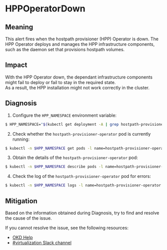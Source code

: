 <!-- Edited by Jiří Herrmann, 8 Nov 2022 -->

# HPPOperatorDown

## Meaning

This alert fires when the hostpath provisioner (HPP) Operator is down. 
The HPP Operator deploys and manages the HPP infrastructure components, such as the daemon set that provisions hostpath volumes.  


## Impact

With the HPP Operator down, the dependant infrastructure components might fail to deploy or fail to stay in the required state.  
As a result, the HPP installation might not work correctly in the cluster.

## Diagnosis

1. Configure the `HPP_NAMESPACE` environment variable:
```bash
$ HPP_NAMESPACE="$(kubectl get deployment -A | grep hostpath-provisioner-operator | awk '{print $1}')"
```

2. Check whether the `hostpath-provisioner-operator` pod is currently running:
```bash
$ kubectl -n $HPP_NAMESPACE get pods -l name=hostpath-provisioner-operator
```
 
3. Obtain the details of the `hostpath-provisioner-operator` pod:
```bash
$ kubectl -n $HPP_NAMESPACE describe pods -l name=hostpath-provisioner-operator
```

4. Check the log of the `hostpath-provisioner-operator` pod for errors:
```bash
$ kubectl -n $HPP_NAMESPACE logs -l name=hostpath-provisioner-operator
```

## Mitigation

Based on the information obtained during Diagnosis, try to find and resolve the cause of the issue.

<!--DS: If you cannot resolve the issue, log in to the link:https://access.redhat.com[Customer Portal] and open a support case, attaching the artifacts gathered during the Diagnosis procedure.-->
<!--USstart-->
If you cannot resolve the issue, see the following resources:

- [OKD Help](https://www.okd.io/help/)
- [#virtualization Slack channel](https://kubernetes.slack.com/channels/virtualization)
<!--USend-->
